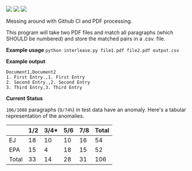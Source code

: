 ![](https://img.shields.io/github/workflow/status/samayer12/Interleave/CI) ![](https://img.shields.io/github/languages/count/samayer12/Interleave) ![](https://img.shields.io/github/last-commit/samayer12/Interleave) 

Messing around with Github CI and PDF processing.

This program will take two PDF files and match all paragraphs (which SHOULD be numbered) and store the matched pairs in a .csv. file.

**Example usage**
`python interleave.py file1.pdf file2.pdf output.csv`

**Example output**
```
Document1,Document2
1. First Entry.,1. First Entry
2. Second Entry.,2. Second Entry
3. Third Entry,3. Third Entry
```

**Current Status**

`106/1088` paragraphs (`9/74%`) in test data have an anomaly.
Here's a tabular representation of the anomalies.

|     | 1/2 | 3/4*| 5/6 | 7/8 | Total |
|-----|-----|-----|-----|-----|-------|
|EJ   | 18  | 10  | 10  | 16  | 54    |
|EPA  | 15  | 4   | 18  | 15  | 52    |
|Total| 33  | 14  | 28  | 31  | 106   |
